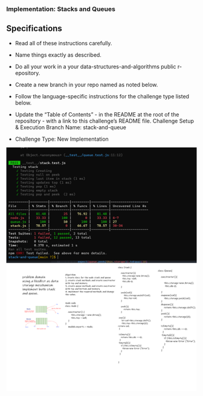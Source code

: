 ### Implementation: Stacks and Queues

##  Specifications
- Read all of these instructions carefully.
- Name things exactly as described.
- Do all your work in a your data-structures-and-algorithms public r- epository.
- Create a new branch in your repo named as noted below.
- Follow the language-specific instructions for the challenge type listed below.
- Update the “Table of Contents” - in the README at the root of the repository - with a link to this challenge’s README file.
Challenge Setup & Execution
Branch Name: stack-and-queue

- Challenge Type: New Implementation


![img](code10.png) 
![img](code10white.png) 